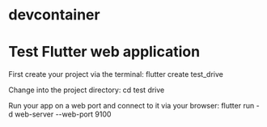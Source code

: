 # devcontainer



# Test Flutter web application

First create your project via the terminal:
flutter create test_drive

Change into the project directory:
cd test drive

Run your app on a web port and connect to it via your browser:
flutter run -d web-server --web-port 9100